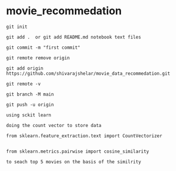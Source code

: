 # movie_recommedation 


```
git init

```
```
git add .  or git add README.md notebook text files

```
```
git commit -m "first commit"
```

```
git remote remove origin

git add origin https://github.com/shivarajshelar/movie_data_recommedation.git

git remote -v

```


```
git branch -M main
```

```
git push -u origin
```

```
using sckit learn

doing the count vector to store data

from sklearn.feature_extraction.text import CountVectorizer


from sklearn.metrics.pairwise import cosine_similarity

to seach top 5 movies on the basis of the similrity



```
